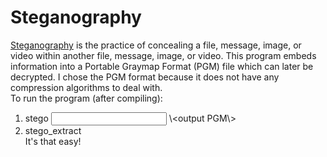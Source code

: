 # Steganography
[Steganography](https://en.wikipedia.org/wiki/Steganography) is the practice of concealing a file, message, image, or video within another file, message, image, or video. This program embeds information into a Portable Graymap Format (PGM) file which can later be decrypted. I chose the PGM format because it does not have any compression algorithms to deal with.  
To run the program (after compiling):  
1. stego <input PGM> \\<output PGM\\> <payload file>  
2. stego_extract <output PGM> <decrypted payload file>  
It's that easy!  
